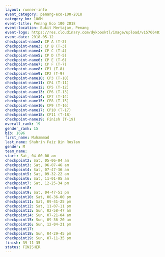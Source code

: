 ```yaml
--- 
layout: runner-info 
event_category: penang-eco-100-2018 
category_km: 100M 
event-title: Penang Eco 100 2018 
event-location: Bukit Mertajam, Penang 
event-logo: https://res.cloudinary.com/dykbosktl/image/upload/v1576648106/Logo/Logo_lovxhg.jpg 
event-date: 2018-05-12 
checkpoint-name2: CP A (T-2) 
checkpoint-name3: CP B (T-3) 
checkpoint-name4: CP C (T-4) 
checkpoint-name5: CP D (T-5) 
checkpoint-name6: CP E (T-6) 
checkpoint-name7: CP F (T-7) 
checkpoint-name8: CP1 (T-8) 
checkpoint-name9: CP2 (T-9) 
checkpoint-name10: CP3 (T-10) 
checkpoint-name11: CP4 (T-11) 
checkpoint-name12: CP5 (T-12) 
checkpoint-name13: CP6 (T-13) 
checkpoint-name14: CP7 (T-14) 
checkpoint-name15: CP8 (T-15) 
checkpoint-name16: CP9 (T-16) 
checkpoint-name17: CP10 (T-17) 
checkpoint-name18: CP11 (T-18) 
checkpoint-name19: Finish (T-19) 
overall_rank: 19
gender_rank: 15
bib: 1696
first_name: Muhammad
last_name: Shahrin Faiz Bin Roslan
gender: M
team_name: 
start: Sat, 04-00-00 am
checkpoint2: Sat, 05-06-04 am
checkpoint3: Sat, 06-07-46 am
checkpoint4: Sat, 07-47-36 am
checkpoint5: Sat, 09-32-22 am
checkpoint6: Sat, 11-01-05 am
checkpoint7: Sat, 12-25-34 pm
checkpoint8: 
checkpoint9: Sat, 04-47-51 pm
checkpoint10: Sat, 06-36-00 pm
checkpoint11: Sat, 09-41-25 pm
checkpoint12: Sat, 11-07-11 pm
checkpoint13: Sun, 02-58-47 am
checkpoint14: Sun, 07-21-04 am
checkpoint15: Sun, 09-36-20 am
checkpoint16: Sun, 12-04-21 pm
checkpoint17: 
checkpoint18: Sun, 04-29-45 pm
checkpoint19: Sun, 07-11-35 pm
finish: 39-11-35
status: FINISHER
--- 
```

